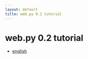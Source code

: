```yaml
---
layout: default
title: web.py 0.2 tutorial
---
```


# web.py 0.2 tutorial

* [english](/tutorial2.en)

